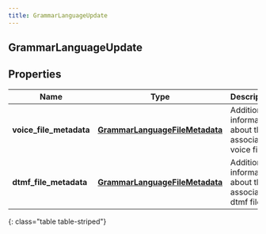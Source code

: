 ```yaml
---
title: GrammarLanguageUpdate
---
```

## GrammarLanguageUpdate

## Properties

|Name | Type | Description | Notes|
|------------ | ------------- | ------------- | -------------|
| **voice_file_metadata** | [**GrammarLanguageFileMetadata**](GrammarLanguageFileMetadata.html) | Additional information about the associated voice file | [optional] |
| **dtmf_file_metadata** | [**GrammarLanguageFileMetadata**](GrammarLanguageFileMetadata.html) | Additional information about the associated dtmf file | [optional] |
{: class="table table-striped"}


